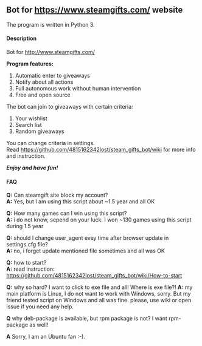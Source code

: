 ## Bot for https://www.steamgifts.com/ website
The program is written in Python 3.

#### Description
Bot for http://www.steamgifts.com/

**Program features:**
  1. Automatic enter to giveaways
  2. Notify about all actions
  3. Full autonomous work without human intervention
  4. Free and open source

The bot can join to giveaways with certain criteria:
  1. Your wishlist
  2. Search list
  3. Random giveaways

You can change criteria in settings.  
Read https://github.com/4815162342lost/steam_gifts_bot/wiki for more info and instruction.  
  
***Enjoy and have fun!***

#### FAQ

**Q:** Can steamgift site block my account?  
**A:** Yes, but I am using this script about ~1.5 year and all OK  

**Q:** How many games can I win using this script?  
**A:** i do not know, sepend on your luck. I won ~130 games using this script during 1.5 year  

**Q:** should I change user_agent evey time after browser update in settings.cfg file?  
**A:** no, i forget update mentioned file sometimes and all was OK  

**Q:** how to start?  
**A:** read instruction: https://github.com/4815162342lost/steam_gifts_bot/wiki/How-to-start  

**Q:** why so hard? I want to click to exe file and all! Where is exe file?!
**A:** my main platform is Linux, I do not want to work with Windows, sorry. But my friend tested script on Windows and all was fine. please, use wiki or open issue if you need any help.

**Q** why deb-package is available, but rpm package is not? I want rpm-package as well!

**A** Sorry, I am an Ubuntu fan :-).
